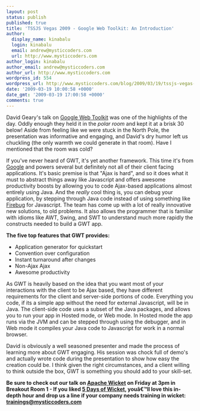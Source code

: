 ```yaml
---
layout: post
status: publish
published: true
title: 'TSSJS Vegas 2009 - Google Web Toolkit: An Introduction'
author:
  display_name: kinabalu
  login: kinabalu
  email: andrew@mysticcoders.com
  url: http://www.mysticcoders.com
author_login: kinabalu
author_email: andrew@mysticcoders.com
author_url: http://www.mysticcoders.com
wordpress_id: 554
wordpress_url: http://www.mysticcoders.com/blog/2009/03/19/tssjs-vegas-2009-google-web-toolkit-an-introduction/
date: '2009-03-19 10:00:58 +0000'
date_gmt: '2009-03-19 17:00:58 +0000'
comments: true
---
```

David Geary's talk on <a href="http://code.google.com/webtoolkit/" title="GWT" target="_blank">Google Web Toolkit</a> was one of the highlights of the day. Oddly enough they held it in the <em>polar room</em> and kept it at a brisk 30 below! Aside from feeling like we were stuck in the North Pole, the presentation was informative and engaging, and David's dry humor left us chuckling (the only warmth we could generate in that room). Have I mentioned that the room was cold?

If you've never heard of GWT, it's yet another framework. This time it's from <a href="http://google.com" title="Google" target="_blank">Google</a> and powers several but definitely not all of their client facing applications. It's basic premise is that "Ajax is hard", and so it does what it must to abstract things away like Javascript and offers awesome productivity boosts by allowing you to code Ajax-based applications almost entirely using Java. And the *really* cool thing is, you can debug your application, by stepping through Java code instead of using something like <a href="http://getfirebug.com/" title="Firebug" target="_blank">Firebug</a> for Javascript. The team has come up with a lot of really innovative new solutions, to old problems. It also allows the programmer that is familiar with idioms like AWT, Swing, and SWT to understand much more rapidly the constructs needed to build a GWT app.

<strong>The five top features that GWT provides:</strong>

<ul>
<li>Application generator for quickstart</li>
<li>Convention over configuration</li>
<li>Instant turnaround after changes</li>
<li>Non-Ajax Ajax</li>
<li>Awesome productivity</li>
</ul>
As GWT is heavily based on the idea that you want most of your interactions with the client to be Ajax based, they have different requirements for the client and server-side portions of code. Everything you code, if its a simple app without the need for external Javascript, will be in Java. The client-side code uses a subset of the Java packages, and allows you to run your app in Hosted mode, or Web mode. In Hosted mode the app runs via the JVM and can be stepped through using the debugger, and in Web mode it compiles your Java code to Javascript for work in a normal browser.

David is obviously a well seasoned presenter and made the process of learning more about GWT engaging. His session was chock full of demo's and actually wrote code during the presentation to show how easy the creation could be. I think given the right circumstances, and a client willing to think outside the box, GWT is something you should add to your skill-set.

<strong>Be sure to check out our talk on <a href="http://wicket.apache.org/" title="Apache Wicket" target="_blank">Apache Wicket</a> on Friday at 3pm in Breakout Room 1 - If you liked <a href="http://www.mysticcoders.com/blog/2009/03/09/5-days-of-wicket/" title="5 Days of Wicket" target="_top">5 Days of Wicket</a>, youâ€™ll love this in-depth hour and drop us a line if your company needs training in wicket: <a href="mailto:trainings@mysticcoders.com">trainings@mysticcoders.com</a></strong>

